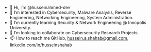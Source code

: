 - 👋 Hi, I’m @husseinahmed-dev
- 👀 I’m interested in Cybersecurity, Malware Analysis, Reverse Engineering, Networking Engineering, System Administration.
- 🌱 I’m currently learning Security & Network Engineering @ Innopolis University.
- 💞️ I’m looking to collaborate on Cybersecurity Research Projects.
- 📫 How to reach me GitHub, hussein.a.shahab@gmail.com, linkedin.com/in/husseinshahab

<!---
husseinahmed-dev/husseinahmed-dev is a ✨ special ✨ repository because its `README.md` (this file) appears on your GitHub profile.
You can click the Preview link to take a look at your changes.
--->
